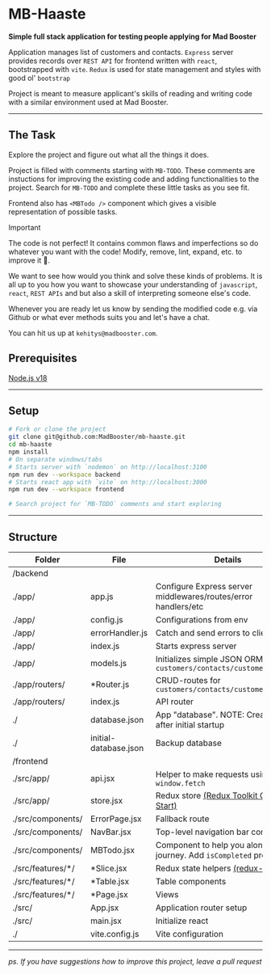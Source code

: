 # MB-Haaste

**Simple full stack application for testing people applying for Mad Booster**

Application manages list of customers and contacts. `Express` server provides records over `REST API` for frontend written with `react`, bootstrapped with `vite`. `Redux` is used for state management and styles with good ol' `bootstrap`

Project is meant to measure applicant's skills of reading and writing code with a similar environment used at Mad Booster.

---

## The Task

Explore the project and figure out what all the things it does.

Project is filled with comments starting with `MB-TODO`. These comments are instuctions for improving the existing code and adding functionalities to the project. Search for `MB-TODO` and complete these little tasks as you see fit.

Frontend also has `<MBTodo />` component which gives a visible representation of possible tasks.

> [!IMPORTANT]
> The code is not perfect! It contains common flaws and imperfections so do whatever you want with the code! Modify, remove, lint, expand, etc. to improve it 🚀.

We want to see how would you think and solve these kinds of problems. It is all up to you how you want to showcase your understanding of `javascript`, `react`, `REST APIs` and but also a skill of interpreting someone else's code.

Whenever you are ready let us know by sending the modified code e.g. via Github or what ever methods suits you and let's have a chat.

You can hit us up at `kehitys@madbooster.com`.

## Prerequisites

[Node.js v18](https://nodejs.org/en/download/current)

---

## Setup

```bash
# Fork or clone the project
git clone git@github.com:MadBooster/mb-haaste.git
cd mb-haaste
npm install
# On separate windows/tabs
# Starts server with `nodemon` on http://localhost:3100
npm run dev --workspace backend
# Starts react app with `vite` on http://localhost:3000
npm run dev --workspace frontend

# Search project for `MB-TODO` comments and start exploring
```

---

## Structure

| Folder             | File                  | Details                                                                                       |
| ------------------ | --------------------- | --------------------------------------------------------------------------------------------- |
| /backend           |                       |                                                                                               |
| ./app/             | app.js                | Configure Express server middlewares/routes/error handlers/etc                                |
| ./app/             | config.js             | Configurations from env                                                                       |
| ./app/             | errorHandler.js       | Catch and send errors to client                                                               |
| ./app/             | index.js              | Starts express server                                                                         |
| ./app/             | models.js             | Initializes simple JSON ORM for `customers/contacts/customerContacts`                         |
| ./app/routers/     | \*Router.js           | CRUD-routes for `customers/contacts/customerContacts`                                         |
| ./app/routers/     | index.js              | API router                                                                                    |
| ./                 | database.json         | App "database". NOTE: Created on after initial startup                                        |
| ./                 | initial-database.json | Backup database                                                                               |
| /frontend          |                       |                                                                                               |
| ./src/app/         | api.jsx               | Helper to make requests using `window.fetch`                                                  |
| ./src/app/         | store.jsx             | Redux store [(Redux Toolkit Quick Start)](https://redux-toolkit.js.org/tutorials/quick-start) |
| ./src/components/  | ErrorPage.jsx         | Fallback route                                                                                |
| ./src/components/  | NavBar.jsx            | Top-level navigation bar component                                                            |
| ./src/components/  | MBTodo.jsx            | Component to help you along your journey. Add `isCompleted` prop to hide                      |
| ./src/features/\*/ | \*Slice.jsx           | Redux state helpers [(redux-toolkit)](https://redux-toolkit.js.org/api/createAsyncThunk)      |
| ./src/features/\*/ | \*Table.jsx           | Table components                                                                              |
| ./src/features/\*/ | \*Page.jsx            | Views                                                                                         |
| ./src/             | App.jsx               | Application router setup                                                                      |
| ./src/             | main.jsx              | Initialize react                                                                              |
| ./                 | vite.config.js        | Vite configuration                                                                            |

---

_ps. If you have suggestions how to improve this project, leave a pull request_
